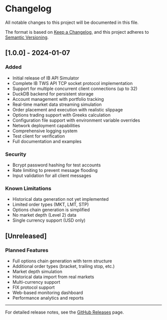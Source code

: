 # Changelog

All notable changes to this project will be documented in this file.

The format is based on [Keep a Changelog](https://keepachangelog.com/en/1.0.0/),
and this project adheres to [Semantic Versioning](https://semver.org/spec/v2.0.0.html).

## [1.0.0] - 2024-01-07

### Added
- Initial release of IB API Simulator
- Complete IB TWS API TCP socket protocol implementation
- Support for multiple concurrent client connections (up to 32)
- DuckDB backend for persistent storage
- Account management with portfolio tracking
- Real-time market data streaming simulation
- Order placement and execution with realistic slippage
- Options trading support with Greeks calculation
- Configuration file support with environment variable overrides
- Network deployment capabilities
- Comprehensive logging system
- Test client for verification
- Full documentation and examples

### Security
- Bcrypt password hashing for test accounts
- Rate limiting to prevent message flooding
- Input validation for all client messages

### Known Limitations
- Historical data generation not yet implemented
- Limited order types (MKT, LMT, STP)
- Options chain generation is simplified
- No market depth (Level 2) data
- Single currency support (USD only)

## [Unreleased]

### Planned Features
- Full options chain generation with term structure
- Additional order types (bracket, trailing stop, etc.)
- Market depth simulation
- Historical data import from real markets
- Multi-currency support
- FIX protocol support
- Web-based monitoring dashboard
- Performance analytics and reports

---

For detailed release notes, see the [GitHub Releases](https://github.com/yourusername/ib-simulator/releases) page.